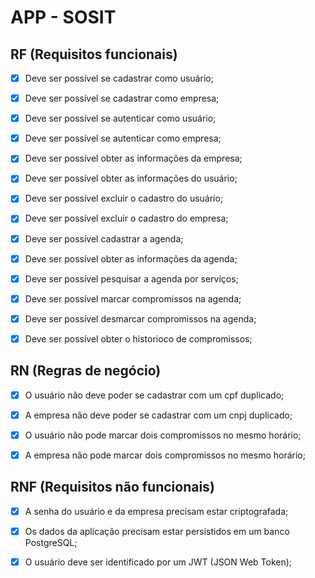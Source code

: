 # APP - SOSIT

## RF (Requisitos funcionais)

- [x] Deve ser possível se cadastrar como usuário;
- [x] Deve ser possível se cadastrar como empresa;

- [x] Deve ser possível se autenticar como usuário;
- [x] Deve ser possível se autenticar como empresa;

- [x] Deve ser possível obter as informações da empresa;
- [x] Deve ser possível obter as informações do usuário;

- [x] Deve ser possível excluir o cadastro do usuário;
- [x] Deve ser possível excluir o cadastro do empresa;

- [x] Deve ser possível cadastrar a agenda;
- [x] Deve ser possível obter as informações da agenda;

- [x] Deve ser possível pesquisar a agenda por serviços;

- [x] Deve ser possível marcar compromissos na agenda;

- [x] Deve ser possível desmarcar compromissos na agenda;

- [x] Deve ser possível obter o historioco de compromissos;

## RN (Regras de negócio)

- [x] O usuário não deve poder se cadastrar com um cpf duplicado;
- [x] A empresa não deve poder se cadastrar com um cnpj duplicado;

- [x] O usuário não pode marcar dois compromissos no mesmo horário;
- [x] A empresa não pode marcar dois compromissos no mesmo horário;

## RNF (Requisitos não funcionais)

- [x] A senha do usuário e da empresa precisam estar criptografada;
- [x] Os dados da aplicação precisam estar persistidos em um banco PostgreSQL;


<!-- - [] Todas listas de dados precisam estar paginadas com 20 itens por páginas; -->
- [x] O usuário deve ser identificado por um JWT (JSON Web Token);
